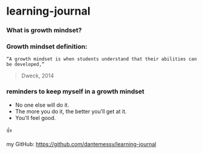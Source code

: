 # learning-journal

### What is growth mindset?

### Growth mindset definition:
```
“A growth mindset is when students understand that their abilities can be developed,”
```
> Dweck, 2014


### reminders to keep myself in a growth mindset
  - No one else will do it.
  - The more you do it, the better you’ll get at it.
  - You’ll feel good.
  
  :+1:

my GitHub: 
https://github.com/dantemessy/learning-journal
